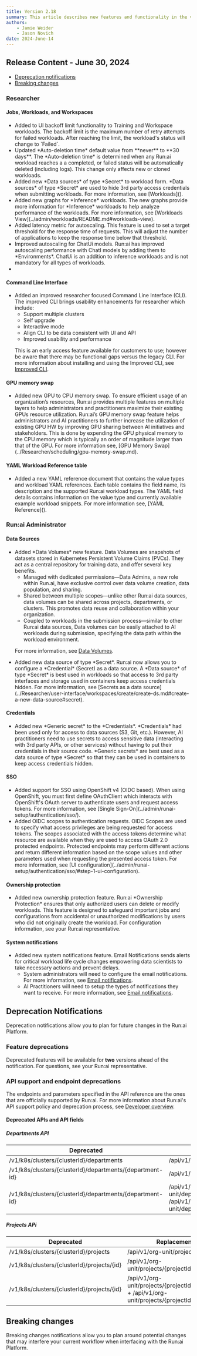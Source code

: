 ```yaml
---
title: Version 2.18
summary: This article describes new features and functionality in the version.
authors:
    - Jamie Weider
    - Jason Novich
date: 2024-June-14
---
```


## Release Content - June 30, 2024

* [Deprecation notifications](#deprecation-notifications)
* [Breaking changes](#breaking-changes)

### Researcher

#### Jobs, Workloads, and Workspaces

* <!-- Run-14732/Run-14733 Add backoff limit to workspace & standard training -->Added to UI backoff limit functionality to Training and Workspace workloads. The backoff limit is the maximum number of retry attempts for failed workloads. After reaching the limit, the workload's status will change to `Failed`.

* <!-- RUN-18944/RUN-18945 Changing "Auto-deletion" default and presentation of the default value in the UI -->Updated *Auto-deletion time* default value from **never** to **30 days**. The *Auto-deletion time* is determined when any Run:ai workload reaches a a completed, or failed status will be automatically deleted (including logs). This change only affects new or cloned workloads.

* <!-- TODO add doc link RUN-16917/RUN-19363 move to top Expose secrets in workload submission -->Added new *Data sources* of type *Secret* to workload form. *Data sources* of type *Secret* are used to hide 3rd party access credentials when submitting workloads. For more information, see [Workloads]().

* <!-- RUN-16830/RUN-16831 - Graphs & special metrics for inference -->Added new graphs for *Inference* workloads. The new graphs provide more information for *Inference* workloads to help analyze performance of the workloads. For more information, see [Workloads View](../admin/workloads/README.md#workloads-view).

* <!-- TODO add link to doc when ready - get approval for text RUN-16805/RUN-17416 - Provide latency-based metric for autoscaling for requests -->Added latency metric for autoscaling. This feature is used to set a target threshold for the response time of requests. This will adjust the number of applications to keep the response time below that threshold.

* <!-- TODO Add to inference doc models explanation after autoscaling.  RUN-16872/RUN-18526 Separating ChatUi from model in favor of coherent autoscaling -->Improved autoscaling for ChatUi models. Run:ai has improved autoscaling performance with ChatI models by adding them to *Environments*. ChatUi is an addition to inference workloads and is not mandatory for all types of workloads.

* <!-- TODO add this as a section to the "models catalog" doc - wait for release from Lior RUN-16806/RUN-16807 - Hugging face integration Added Hugging Face catalog integration in inference workloads. Run:ai has added Hugging Face integration directly to the inference workload form, providing the ability to add models and data sets directly from the Hugging Face catalog. Hugging Face is a ML platform that helps users build, deploy and train machine learning models. It provides the infrastructure to demo, run and deploy artificial intelligence (AI) in live applications. Users can also browse through models and data sets that other people have uploaded. For more information on how Hugging Face is integrated, see [Hugging Face](link to hugging face in the models doc). -->

#### Command Line Interface

* <!-- TODO verify link to doc post merge to page RUN-14715/RUN-16337 - CLI V2 -->Added an improved researcher focused Command Line Interface (CLI). The improved CLI brings usability enhancements for researcher which include:

    * Support multiple clusters
    * Self upgrade
    * Interactive mode
    * Align CLI to be data consistent with UI and API
    * Improved usability and performance

    This is an early access feature available for customers to use; however be aware that there may be functional gaps versus the legacy CLI.
    For more information about installing and using the Improved CLI, see [Improved CLI](../Researcher/cli-reference/new-cli/runai.md).

#### GPU memory swap

* <!-- TODO verify link to doc post merge to page RUN-12615/RUN-12616 -->Added new GPU to CPU memory swap. To ensure efficient usage of an organization’s resources, Run:ai provides multiple features on multiple layers to help administrators and practitioners maximize their existing GPUs resource utilization.  Run:ai’s GPU memory swap feature helps administrators and AI practitioners to further increase the utilization of existing GPU HW by improving GPU sharing between AI initiatives and stakeholders. This is done by expending the GPU physical memory to the CPU memory which is typically an order of magnitude larger than that of the GPU. For more information see, [GPU Memory Swap](../Researcher/scheduling/gpu-memory-swap.md).

#### YAML Workload Reference table

* <!-- TODO verify doc to upload pdf file RUN-17487/RUN-17656 -->Added a new YAML reference document that contains the value types and workload YAML references. Each table contains the field name, its description and the supported Run:ai workload types. The YAML field details contains information on the value type and currently available example workload snippets. For more information see, [YAML Reference]().

### Run:ai Administrator

#### Data Sources

* <!-- TODO verify link to doc post merge RUN-16758/RUN-18432 - Data volumes -->Added *Data Volumes* new feature. Data Volumes are snapshots of datasets stored in Kubernetes Persistent Volume Claims (PVCs). They act as a central repository for training data, and offer several key benefits.

    * Managed with dedicated permissions&mdash;Data Admins, a new role within Run.ai, have exclusive control over data volume creation, data population, and sharing.
    * Shared between multiple scopes&mdash;unlike other Run:ai data sources, data volumes can be shared across projects, departments, or clusters. This promotes data reuse and collaboration within your organization.
    * Coupled to workloads in the submission process&mdash;similar to other Run:ai data sources, Data volumes can be easily attached to AI workloads during submission, specifying the data path within the workload environment.
  
    For more information, see [Data Volumes](../developer/admin-rest-api/data-volumes.md).

* <!-- TODO fix doc link RUN-16917/RUN-19363 Expose secrets in workload submission -->Added new data source of type *Secret*. Run:ai now allows you to configure a *Credential* (Secret) as a data source. A *Data source* of type *Secret* is best used in workloads so that access to 3rd party interfaces and storage used in containers keep access credentials hidden. For more information, see [Secrets as a data source](../Researcher/user-interface/workspaces/create/create-ds.md#create-a-new-data-source#secret).

#### Credentials

* <!-- TODO add doc link RUN-16917/RUN-19363 Expose secrets in workload submission -->Added new *Generic secret* to the *Credentials*. *Credentials* had been used only for access to data sources (S3, Git, etc.). However, AI practitioners need to use secrets to access sensitive data (interacting with 3rd party APIs, or other services) without having to put their credentials in their source code. *Generic secrets* are best used as a data source of type *Secret* so that they can be used in containers to keep access credentials hidden.

#### SSO

* <!-- TODO Change ticket numbers and description RUN-16859/RUN-16860-->Added support for SSO using OpenShift v4 (OIDC based). When using OpenShift, you must first define OAuthClient which interacts with OpenShift's OAuth server to authenticate users and request access tokens. For more information, see [Single Sign-On](../admin/runai-setup/authentication/sso/).

* <!-- RUN-16788/RUN-16866 - OIDC Scopes -->Added OIDC scopes to authentication requests. OIDC Scopes are used to specify what access privileges are being requested for access tokens. The scopes associated with the access tokens determine what resource are available when they are used to access OAuth 2.0 protected endpoints. Protected endpoints may perform different actions and return different information based on the scope values and other parameters used when requesting the presented access token. For more information, see [UI configuration](../admin/runai-setup/authentication/sso/#step-1-ui-configuration).

#### Ownership protection

* <!-- TODO Need to confirm text RUN-19098/RUN-19557 Need to add link -->Added new ownership protection feature. Run:ai *Ownership Protection* ensures that only authorized users can delete or modify workloads. This feature is designed to safeguard important jobs and configurations from accidental or unauthorized modifications by users who did not originally create the workload. For configuration information, see your Run:ai representative.

#### System notifications

* <!-- TODO add doc links RUN-12796/ RUN-20001 - Notifications infrastructure at the Control Plane -->Added new system notifications feature. Email Notifications sends alerts for critical workload life cycle changes empowering data scientists to take necessary actions and prevent delays.
  
    * System administrators will need to configure the email notifications. For more information, see [Email notifications]().
    * AI Practitioners will need to setup the types of notifications they want to receive. For more information, see [Email notifications]().

## Deprecation Notifications

Deprecation notifications allow you to plan for future changes in the Run:ai Platform.

### Feature deprecations

Deprecated features will be available for **two** versions ahead of the notification. For questions, see your Run:ai representative.

<!-- * Command Line Interface (CLI)&mdash;from cluster version 2.18 and higher, the *Legacy CLI* is deprecated. The *Legacy CLI* is still available for use on clusters that are 2.18 or higher, but it is recommended that you use the new *Improved CLI*. -->

### API support and endpoint deprecations

The endpoints and parameters specified in the API reference are the ones that are officially supported by Run:ai. For more information about Run:ai's API support policy and deprecation process, see [Developer overview](../developer/overview-developer.md#api-support).

#### Deprecated APIs and API fields

##### Departments API

| Deprecated | Replacement |
| --- |  --- |
| /v1/k8s/clusters/{clusterId}/departments | /api/v1/org-unit/departments |
| /v1/k8s/clusters/{clusterId}/departments/{department-id} | /api/v1/org-unit/departments/{departmentId} |
| /v1/k8s/clusters/{clusterId}/departments/{department-id} | /api/v1/org-unit/departments/{departmentId}+PUT/PATCH /api/v1/org-unit/departments/{departmentId}/resources |

##### Projects APi

| Deprecated | Replacement |
| --- |  --- |
| /v1/k8s/clusters/{clusterId}/projects | /api/v1/org-unit/projects |
| /v1/k8s/clusters/{clusterId}/projects/{id} | /api/v1/org-unit/projects/{projectId} |
| /v1/k8s/clusters/{clusterId}/projects/{id} | /api/v1/org-unit/projects/{projectId} + /api/v1/org-unit/projects/{projectId}/resources |

## Breaking changes

Breaking changes notifications allow you to plan around potential changes that may interfere your current workflow when interfacing with the Run:ai Platform.
